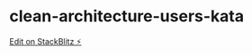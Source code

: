 # clean-architecture-users-kata

[Edit on StackBlitz ⚡️](https://stackblitz.com/edit/vitest-dev-vitest-dz8ssv)